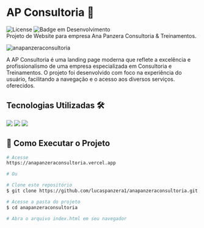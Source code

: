 # AP Consultoria 💼
![License](https://img.shields.io/badge/lucaspanzera-AP%20Consultoria-lightgray) ![Badge em Desenvolvimento](https://img.shields.io/badge/Status-Finalizado-lightgray)</br>
Projeto de Website para empresa Ana Panzera Consultoria & Treinamentos.

![anapanzeraconsultoria](content/header.gif)

A AP Consultoria é uma landing page moderna que reflete a excelência e profissionalismo de uma empresa especializada em Consultoria e Treinamentos. O projeto foi desenvolvido com foco na experiência do usuário, facilitando a navegação e o acesso aos diversos serviços. oferecidos.

## Tecnologias Utilizadas 🛠️
<div align="left">
  <img src="https://img.shields.io/badge/HTML5-E34F26?style=for-the-badge&logo=html5&logoColor=white" />
  <img src="https://img.shields.io/badge/CSS3-1572B6?style=for-the-badge&logo=css3&logoColor=white" />
  <img src="https://img.shields.io/badge/JavaScript-F7DF1E?style=for-the-badge&logo=javascript&logoColor=black" />
</div>

## 🚀 Como Executar o Projeto
```bash
# Acesse
https://anapanzeraconsultoria.vercel.app

# Ou

# Clone este repositório
$ git clone https://github.com/lucaspanzera1/anapanzeraconsultoria.git

# Acesse a pasta do projeto
$ cd anapanzeraconsultoria

# Abra o arquivo index.html em seu navegador
```
